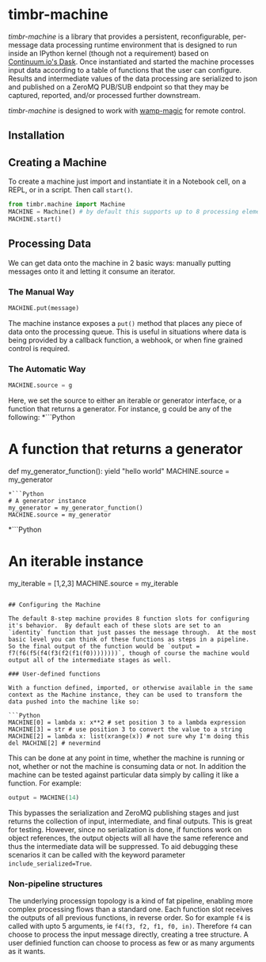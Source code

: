 # timbr-machine

_timbr-machine_ is a library that provides a persistent, reconfigurable, per-message data processing runtime environment that is designed to run inside an IPython kernel (though not a requirement) based on [Continuum.io's Dask]().  Once instantiated and started the machine processes input data according to a table of functions that the user can configure.  Results and intermediate values of the data processing are serialized to json and published on a ZeroMQ PUB/SUB endpoint so that they may be captured, reported, and/or processed further downstream.

_timbr-machine_ is designed to work with [wamp-magic](https://bitbucket.com/timbr-io/wamp-magic) for remote control. 

## Installation

## Creating a Machine

To create a machine just import and instantiate it in a Notebook cell, on a REPL, or in a script.  Then call `start()`.

```Python
from timbr.machine import Machine
MACHINE = Machine() # by default this supports up to 8 processing elements
MACHINE.start()
```

## Processing Data

We can get data onto the machine in 2 basic ways: manually putting messages onto it and letting it consume an iterator.

### The Manual Way

```Python
MACHINE.put(message)
```

The machine instance exposes a `put()` method that places any piece of data onto the processing queue.  This is useful in situations where data is being provided by a callback function, a webhook, or when fine grained control is required.

### The Automatic Way

```Python
MACHINE.source = g
```
Here, we set the source to either an iterable or generator interface, or a function that returns a generator. For instance, g could be any of the following:
*```Python
# A function that returns a generator
def my_generator_function():
    yield "hello world"
MACHINE.source = my_generator 
```
*```Python 
# A generator instance
my_generator = my_generator_function()
MACHINE.source = my_generator
```
*```Python
# An iterable instance
my_iterable = [1,2,3]
MACHINE.source = my_iterable
```

## Configuring the Machine

The default 8-step machine provides 8 function slots for configuring it's behavior.  By default each of these slots are set to an `identity` function that just passes the message through.  At the most basic level you can think of these functions as steps in a pipeline.  So the final output of the function would be `output = f7(f6(f5(f4(f3(f2(f1(f0))))))))`, though of course the machine would output all of the intermediate stages as well.

### User-defined functions

With a function defined, imported, or otherwise available in the same context as the Machine instance, they can be used to transform the data pushed into the machine like so:

```Python
MACHINE[0] = lambda x: x**2 # set position 3 to a lambda expression
MACHINE[3] = str # use position 3 to convert the value to a string
MACHINE[2] = lambda x: list(xrange(x)) # not sure why I'm doing this
del MACHINE[2] # nevermind

```

This can be done at any point in time, whether the machine is running or not, whether or not the machine is consuming data or not.  In addition the machine can be tested against particular data simply by calling it like a function.  For example:

```Python
output = MACHINE(14)
```

This bypasses the serialization and ZeroMQ publishing stages and just returns the collection of input, intermediate, and final outputs.  This is great for testing.  However, since no serialization is done, if functions work on object references, the output objects will all have the same reference and thus the intermediate data will be suppressed.  To aid debugging these scenarios it can be called with the keyword parameter `include_serialized=True`.

### Non-pipeline structures

The underlying processign topology is a kind of fat pipeline, enabling more complex processing flows than a standard one.  Each function slot receives the outputs of all previous functions, in reverse order.  So for example `f4` is called with upto 5 arguments, ie `f4(f3, f2, f1, f0, in)`.  Therefore `f4` can choose to process the input message directly, creating a tree structure.  A user definied function can choose to process as few or as many arguments as it wants.
